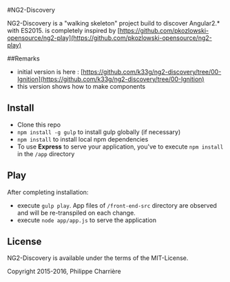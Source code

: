 #NG2-Discovery

NG2-Discovery is a "walking skeleton" project build to discover Angular2.* with ES2015.
is completely inspired by [https://github.com/pkozlowski-opensource/ng2-play](https://github.com/pkozlowski-opensource/ng2-play)

##Remarks

- initial version is here : [https://github.com/k33g/ng2-discovery/tree/00-Ignition](https://github.com/k33g/ng2-discovery/tree/00-Ignition)
- this version shows how to make components

## Install

- Clone this repo
- `npm install -g gulp` to install gulp globally (if necessary)
- `npm install` to install local npm dependencies
- To use **Express** to serve your application, you've to execute `npm install` in the `/app` directory

## Play

After completing installation:

- execute `gulp play`. App files of `/front-end-src` directory are observed and will be re-transpiled on each change.
- execute `node app/app.js` to serve the application

## License

NG2-Discovery is available under the terms of the MIT-License.

Copyright 2015-2016, Philippe Charrière
